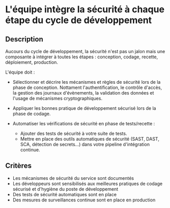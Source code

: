 # L'équipe intègre la sécurité à chaque étape du cycle de développement

## Description

Aucours du cycle de développement, la sécurité n'est pas un jalon mais une
composante à intégrer à toutes les étapes : conception, codage, recette,
déploiement, production.

L'équipe doit :

- Sélectionner et décrire les mécanismes et règles de sécurité lors de la phase
de conception. Nottament l'authentification, le contrôle d'accès, la gestion des
journaux d'évènements, la validation des données et l'usage de mécanismes
cryptographiques.

- Appliquer les bonnes pratique de développement sécurisé lors de la phase de
codage.

- Automatiser les vérifications de sécurité en phase de tests/recette :
  - Ajouter des tests de sécurité à votre suite de tests.
  - Mettre en place des outils automatiques de sécurité (SAST, DAST, SCA,
 détection de secrets...) dans votre pipeline d'intégration continue.

## Critères

- Les mécanismes de sécurité du service sont documentés
- Les développeurs sont sensibilisés aux meilleures pratiques de codage
sécurisé et d'hygiène du poste de développement
- Des tests de sécurité automatiques sont en place
- Des mesures de surveillances continue sont en place en production
